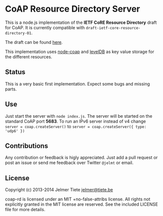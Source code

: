 # CoAP Resource Directory Server

This is a node.js implementation of the **IETF CoRE Resource Directory** draft for CoAP. It is currently compatible with `draft-ietf-core-resource-directory-01`.

The draft can be found [here](http://datatracker.ietf.org/doc/draft-ietf-core-resource-directory/).

This implementation uses [node-coap](https://github.com/mcollina/node-coap) and [levelDB](https://github.com/Level/level) as key value storage for the different resources.

## Status
This is a very basic first implementation. Expect some bugs and missing parts.

## Use
Just start the server with `node index.js`. The server will be started on the standard CoAP port **5683**.
To run an IPv6 server instead of v4 change `server = coap.createServer()` to `server = coap.createServer({ type: 'udp6' })`

## Contributions
Any contribution or feedback is higly appreciated. Just add a pull request or post an issue or send me feedback over Twitter `@jelmt` or email.

## License
Copyright (c) 2013-2014 Jelmer Tiete <jelmer@tiete.be>

coap-rd is licensed under an MIT +no-false-attribs license.
All rights not explicitly granted in the MIT license are reserved.
See the included LICENSE file for more details.